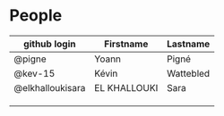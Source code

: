 # People


| github login | Firstname | Lastname |
| ------------ | --------- | -------- |
| @pigne       | Yoann     | Pigné    |
| @kev-15      | Kévin     | Wattebled|
|@elkhalloukisara|EL KHALLOUKI|Sara   |
|              |           |          |
|              |           |          |
|              |           |          |
